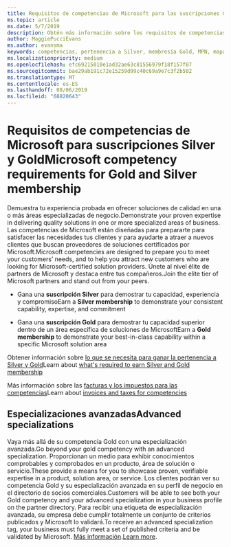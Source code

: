 ```yaml
---
title: Requisitos de competencias de Microsoft para las suscripciones Gold y Silver | Centro de partners
ms.topic: article
ms.date: 5/7/2019
description: Obtén más información sobre los requisitos de competencias para conseguir los niveles de suscripción Silver y Gold.
author: MaggiePucciEvans
ms.author: evansma
keywords: competencias, pertenencia a Silver, membresía Gold, MPN, mapas, conocimiento, Microsoft Partner Network, pertenencia a la red, especializaciones avanzadas
ms.localizationpriority: medium
ms.openlocfilehash: efc69215010e1ad32ae63c81556979f18f157f07
ms.sourcegitcommit: bae29ab191c72e15259d99c40c69a9e7c3f2b502
ms.translationtype: MT
ms.contentlocale: es-ES
ms.lasthandoff: 08/06/2019
ms.locfileid: "68820643"
---
```

# <a name="microsoft-competency-requirements-for-gold-and-silver-membership"></a><span data-ttu-id="2d73f-104">Requisitos de competencias de Microsoft para suscripciones Silver y Gold</span><span class="sxs-lookup"><span data-stu-id="2d73f-104">Microsoft competency requirements for Gold and Silver membership</span></span>


<span data-ttu-id="2d73f-105">Demuestra tu experiencia probada en ofrecer soluciones de calidad en una o más áreas especializadas de negocio.</span><span class="sxs-lookup"><span data-stu-id="2d73f-105">Demonstrate your proven expertise in delivering quality solutions in one or more specialized areas of business.</span></span> <span data-ttu-id="2d73f-106">Las competencias de Microsoft están diseñadas para prepararte para satisfacer las necesidades tus clientes y para ayudarte a atraer a nuevos clientes que buscan proveedores de soluciones certificados por Microsoft.</span><span class="sxs-lookup"><span data-stu-id="2d73f-106">Microsoft competencies are designed to prepare you to meet your customers’ needs, and to help you attract new customers who are looking for Microsoft-certified solution providers.</span></span> <span data-ttu-id="2d73f-107">Únete al nivel élite de partners de Microsoft y destaca entre tus compañeros.</span><span class="sxs-lookup"><span data-stu-id="2d73f-107">Join the elite tier of Microsoft partners and stand out from your peers.</span></span>

- <span data-ttu-id="2d73f-108">Gana una **suscripción Silver** para demostrar tu capacidad, experiencia y compromiso</span><span class="sxs-lookup"><span data-stu-id="2d73f-108">Earn a **Silver membership** to demonstrate your consistent capability, expertise, and commitment</span></span>

- <span data-ttu-id="2d73f-109">Gana una **suscripción Gold** para demostrar tu capacidad superior dentro de un área específica de soluciones de Microsoft</span><span class="sxs-lookup"><span data-stu-id="2d73f-109">Earn a **Gold membership** to demonstrate your best-in-class capability within a specific Microsoft solution area</span></span>

<span data-ttu-id="2d73f-110">Obtener información sobre [lo que se necesita para ganar la pertenencia a Silver y Gold](https://partner.microsoft.com/membership/competencies)</span><span class="sxs-lookup"><span data-stu-id="2d73f-110">Learn about [what's required to earn Silver and Gold membership](https://partner.microsoft.com/membership/competencies)</span></span>

<span data-ttu-id="2d73f-111">Más información sobre las [facturas y los impuestos para las competencias](mpn-view-print-maps-invoice.md)</span><span class="sxs-lookup"><span data-stu-id="2d73f-111">Learn about [invoices and taxes for competencies](mpn-view-print-maps-invoice.md)</span></span>

## <a name="advanced-specializations"></a><span data-ttu-id="2d73f-112">Especializaciones avanzadas</span><span class="sxs-lookup"><span data-stu-id="2d73f-112">Advanced specializations</span></span>

<span data-ttu-id="2d73f-113">Vaya más allá de su competencia Gold con una especialización avanzada.</span><span class="sxs-lookup"><span data-stu-id="2d73f-113">Go beyond your gold competency with an advanced specialization.</span></span> <span data-ttu-id="2d73f-114">Proporcionan un medio para exhibir conocimientos comprobables y comprobados en un producto, área de solución o servicio.</span><span class="sxs-lookup"><span data-stu-id="2d73f-114">These provide a means for you to showcase proven, verifiable expertise in a product, solution area, or service.</span></span> <span data-ttu-id="2d73f-115">Los clientes podrán ver su competencia Gold y su especialización avanzada en su perfil de negocio en el directorio de socios comerciales.</span><span class="sxs-lookup"><span data-stu-id="2d73f-115">Customers will be able to see both your Gold competency and your advanced specialization in your business profile on the partner directory.</span></span> <span data-ttu-id="2d73f-116">Para recibir una etiqueta de especialización avanzada, su empresa debe cumplir totalmente un conjunto de criterios publicados y Microsoft lo validará.</span><span class="sxs-lookup"><span data-stu-id="2d73f-116">To receive an advanced specialization tag, your business must fully meet a set of published criteria and be validated by Microsoft.</span></span> <span data-ttu-id="2d73f-117">[Más información](https://partner.microsoft.com/membership/competencies#tab-content-2).</span><span class="sxs-lookup"><span data-stu-id="2d73f-117">[Learn more](https://partner.microsoft.com/membership/competencies#tab-content-2).</span></span> 